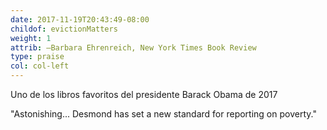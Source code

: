 ```yaml
---
date: 2017-11-19T20:43:49-08:00
childof: evictionMatters
weight: 1
attrib: —Barbara Ehrenreich, New York Times Book Review
type: praise
col: col-left
---
```


<span class="ak-bold">Uno de los libros favoritos del presidente Barack Obama de 2017</span>

"Astonishing... Desmond has set a new standard for reporting on poverty." 
